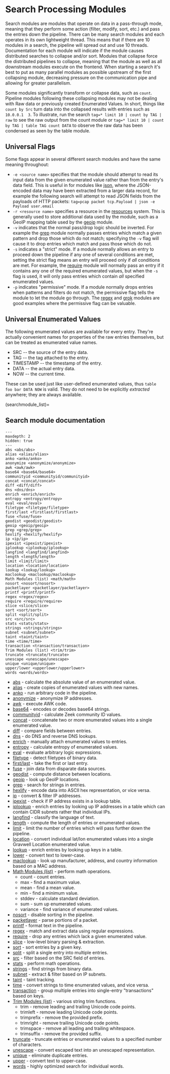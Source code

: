 # Search Processing Modules

Search modules are modules that operate on data in a pass-through mode, meaning that they perform some action (filter, modify, sort, etc.) and pass the entries down the pipeline. There can be many search modules and each operates in its own lightweight thread.  This means that if there are 10 modules in a search, the pipeline will spread out and use 10 threads.  Documentation for each module will indicate if the module causes distributed searches to collapse and/or sort.  Modules that collapse force the distributed pipelines to collapse, meaning that the module as well as all downstream modules execute on the frontend.  When starting a search it's best to put as many parallel modules as possible upstream of the first collapsing module, decreasing pressure on the communication pipe and allowing for greater parallelism.

Some modules significantly transform or collapse data, such as `count`. Pipeline modules following these collapsing modules may not be dealing with Raw data or previously created Enumerated Values. In short, things like `count by Src` turn data into the collapsed results with entries such as `10.0.0.1  3`. To illustrate, run the search `tag=* limit 10 | count by TAG | raw` to see the raw output from the count module or `tag=* limit 10 | count by TAG | table TAG count DATA` to observe the raw data has been condensed as seen by the table module.

## Universal Flags

Some flags appear in several different search modules and have the same meaning throughout:

* `-e <source name>` specifies that the module should attempt to read its input data from the given enumerated value rather than from the entry's data field. This is useful in for modules like [json](json/json), where the JSON-encoded data may have been extracted from a larger data record, for example the following search will attempt to read JSON fields from the payloads of HTTP packets: `tag=pcap packet tcp.Payload | json -e Payload user.email`
* `-r <resource name>` specifies a resource in the [resources](/resources/resources) system. This is generally used to store additional data used by the module, such as a GeoIP mapping table used by the [geoip](geoip/geoip) module.
* `-v` indicates that the normal pass/drop logic should be inverted. For example the [grep](grep/grep) module normally passes entries which match a given pattern and drop those which do not match; specifying the `-v` flag will cause it to drop entries which match and pass those which do not.
* `-s` indicates a "strict" mode. If a module normally allows an entry to proceed down the pipeline if any one of several conditions are met, setting the strict flag means an entry will proceed only if *all* conditions are met. For example, the [require](require/require) module will normally pass an entry if it contains any one of the required enumerated values, but when the `-s` flag is used, it will only pass entries which contain *all* specified enumerated values.
* `-p` indicates "permissive" mode.  If a module normally drops entries when patterns and filters do not match, the permissive flag tells the module to let the module go through.  The [regex](regex/regex) and [grok](grok/grok) modules are good examples where the permissive flag can be valuable.

## Universal Enumerated Values

The following enumerated values are available for every entry. They're actually convenient names for properties of the raw entries themselves, but can be treated as enumerated value names.

* SRC -- the source of the entry data.
* TAG -- the tag attached to the entry.
* TIMESTAMP -- the timestamp of the entry.
* DATA -- the actual entry data.
* NOW -- the current time.

These can be used just like user-defined enumerated values, thus `table foo bar DATA NOW` is valid. They do not need to be explicitly *extracted* anywhere; they are always available.

(searchmodule_list)=
## Search module documentation

```{toctree}
---
maxdepth: 2
hidden: true
---
abs <abs/abs>
alias <alias/alias>
anko <anko/anko>
anonymize <anonymize/anonymize>
awk <awk/awk>
base64 <base64/base64>
communityid <communityid/communityid>
concat <concat/concat>
diff <diff/diff>
dns <dns/dns>
enrich <enrich/enrich>
entropy <entropy/entropy>
eval <eval/eval>
filetype <filetype/filetype>
first/last <firstlast/firstlast>
fuse <fuse/fuse>
geodist <geodist/geodist>
geoip <geoip/geoip>
grep <grep/grep>
hexlify <hexlify/hexlify>
ip <ip/ip>
ipexist <ipexist/ipexist>
iplookup <iplookup/iplookup>
langfind <langfind/langfind>
length <length/length>
limit <limit/limit>
location <location/location>
lookup <lookup/lookup>
maclookup <maclookup/maclookup>
Math Modules (list) <math/math>
nosort <nosort/nosort>
packetlayer <packetlayer/packetlayer>
printf <printf/printf>
regex <regex/regex>
require <require/require>
slice <slice/slice>
sort <sort/sort>
split <split/split>
src <src/src>
stats <stats/stats>
strings <strings/strings>
subnet <subnet/subnet>
taint <taint/taint>
time <time/time>
transaction <transaction/transaction>
Trim Modules (list) <trim/trim>
truncate <truncate/truncate>
unescape <unescape/unescape>
unique <unique/unique>
upper/lower <upperlower/upperlower>
words <words/words>
```

* [abs](abs/abs) - calculate the absolute value of an enumerated value.
* [alias](alias/alias) - create copies of enumerated values with new names.
* [anko](anko/anko) - run arbitrary code in the pipeline.
* [anonymize](anonymize/anonymize) - anonymize IP addresses.
* [awk](awk/awk) - execute AWK code.
* [base64](base64/base64) - encodes or decodes base64 strings.
* [communityid](communityid/communityid) - calculate Zeek community ID values.
* [concat](concat/concat) - concatenate two or more enumerated values into a single enumerated value.
* [diff](diff/diff) - compare fields between entries.
* [dns](dns/dns) - do DNS and reverse DNS lookups.
* [enrich](enrich/enrich) - manually attach enumerated values to entries.
* [entropy](entropy/entropy) - calculate entropy of enumerated values.
* [eval](eval/eval) - evaluate arbitrary logic expressions.
* [filetype](filetype/filetype) - detect filetypes of binary data.
* [first/last](firstlast/firstlast) - take the first or last entry.
* [fuse](fuse/fuse) - join data from disparate data sources.
* [geodist](geodist/geodist) - compute distance between locations.
* [geoip](geoip/geoip) - look up GeoIP locations.
* [grep](grep/grep) - search for strings in entries.
* [hexlify](hexlify/hexlify) - encode data into ASCII hex representation, or vice versa.
* [ip](ip/ip) - convert & filter IP addresses.
* [ipexist](ipexist/ipexist) - check if IP address exists in a lookup table.
* [iplookup](iplookup/iplookup) - enrich entries by looking up IP addresses in a table which can contain CIDR subnets rather that individual IPs.
* [langfind](langfind/langfind) - classify the language of text.
* [length](length/length) - compute the length of entries or enumerated values.
* [limit](limit/limit) - limit the number of entries which will pass further down the pipeline.
* [location](location/location) - convert individual lat/lon enumerated values into a single Gravwell Location enumerated value.
* [lookup](lookup/lookup) - enrich entries by looking up keys in a table.
* [lower](upperlower/upperlower) - convert text to lower-case.
* [maclookup](maclookup/maclookup) - look up manufacturer, address, and country information based on a MAC address.
* [Math Modules (list)](math/math) - perform math operations.
  * count - count entries.
  * max - find a maximum value.
  * mean - find a mean value.
  * min - find a minimum value.
  * stddev - calculate standard deviation.
  * sum - sum up enumerated values.
  * variance - find variance of enumerated values.
* [nosort](nosort/nosort) - disable sorting in the pipeline.
* [packetlayer](packetlayer/packetlayer) - parse portions of a packet.
* [printf](printf/printf) - format text in the pipeline.
* [regex](regex/regex) - match and extract data using regular expressions.
* [require](require/require) - drop any entries which lack a given enumerated value.
* [slice](slice/slice) - low-level binary parsing & extraction.
* [sort](sort/sort) - sort entries by a given key.
* [split](split/split) - split a single entry into multiple entries.
* [src](src/src) - filter based on the SRC field of entries.
* [stats](stats/stats) - perform math operations.
* [strings](strings/strings) - find strings from binary data.
* [subnet](subnet/subnet) - extract & filter based on IP subnets.
* [taint](taint/taint) - taint tracking.
* [time](time/time) - convert strings to time enumerated values, and vice versa.
* [transaction](transaction/transaction) - group multiple entries into single-entry "transactions" based on keys.
* [Trim Modules (list)](trim/trim) - various string trim functions.
  * trim - remove leading and trailing Unicode code points.
  * trimleft - remove leading Unicode code points.
  * trimprefix - remove the provided prefix.
  * trimright - remove trailing Unicode code points.
  * trimspace - remove all leading and trailing whitespace.
  * trimsuffix - remove the provided suffix.
* [truncate](truncate/truncate) - truncate entries or enumerated values to a specified number of characters.
* [unescape](unescape/unescape) - convert escaped text into an unescaped representation.
* [unique](unique/unique) - eliminate duplicate entries.
* [upper](upperlower/upperlower) - convert text to upper-case.
* [words](words/words) - highly optimized search for individual words.
